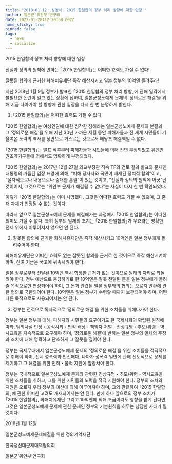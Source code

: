 ```yaml
---
title: "2018.01.12. 성명서. 2015 한일합의 정부 처리 방향에 대한 입장 "
author: 일본군'위안부'연구회
date: 2022-01-28T12:20:58.002Z
home_sticky: true
pinned: false
tags:
  - news
  - socialize
---
```

2015 한일합의 정부 처리 방향에 대한 입장



진실과 정의의 원칙에 반하는 ｢2015 한일합의｣는 어떠한 효력도 가질 수 없다!

잘못된 합의에 근거한 화해치유재단 즉각 해산시키고 일본 정부의 10억엔 돌려주라!

지난 2018년 1월 9일 정부가 발표한 ｢2015 한일합의 정부 처리 방향｣에 관해 일각에서 불필요한 논란이 일고 있는 상황에 접하여, 일본군성노예제 문제의 ‘정의로운 해결’을 위해 지금 나아가야 할 방향에 관한 입장을 다시 한 번 분명하게 밝힌다.

1. ｢2015 한일합의｣는 어떠한 효력도 가질 수 없다.

｢2015 한일합의｣는 여성인권에 대한 심각한 침해라는 일본군성노예제 문제의 본질과 그 ‘정의로운 해결’을 위해 지난 30년 가까운 세월 동안 피해자들과 전 세계 시민들이 기울여온 노력의 역사를 정면으로 거스르는 것으로서 애당초 해결책일 수 없다.

｢2015 한일합의｣는 발표 직후부터 피해자들과 시민들에 의해 전면 부정되었고 유엔인권조약기구들에 의해서도 명확하게 부정되었다.

｢2015 한일합의｣는 2017년 12월 27일 외교부장관 직속 TF의 검토 결과 발표와 문재인 대통령의 거듭된 입장 표명에 의해, “피해 당사자와 국민이 배제된 정치적 합의”이고, “절차적으로나 내용으로나 중대한 흠결”이 있는 것이고, “진실과 정의의 원칙에 어긋”난 것이어서, 그것으로는 “위안부 문제가 해결될 수 없다”는 사실이 다시 한 번 확인되었다.

이렇게 ｢2015 한일합의｣는 이미 사망했다. 그것은 어떠한 효력도 가질 수 없으며, 그 존재 자체가 인정될 수 없는 것이다.

따라서 앞으로 일본군성노예제 문제를 해결해가는 과정에서 ｢2015 한일합의｣는 어떠한 의미도 가질 수 없다. 특히 정부의 일체의 조치는 ｢2015 한일합의｣가 무효라는 명확한 전제 위에서 이루어지지 않으면 안 된다.

2. 잘못된 합의에 근거한 화해치유재단은 즉각 해산시키고 10억엔은 일본 정부에게 돌려주어야 한다.

화해치유재단은 어떠한 효력도 없는 잘못된 합의를 근거로 한 것이므로 즉각 해산시켜야 하며, 잔여 기금은 국고에 귀속시켜야 한다.

일본 정부로부터 전달된 10억엔 역시 합당한 근거가 없는 것이므로 원래의 자리로 되돌려야 한다. 정부 예산으로 충당하기로 한 10억엔은 잘못 전달된 돈을 일본 정부에게 돌려줄 목적으로만 편성되어야 하며, 그 돈과 관련된 일본 정부와의 협의는 오로지 반환에 관한 협의로 국한되어야 한다. 10억엔은 일본 정부가 수령할 때까지 보관되어야 하며, 어떤 다른 목적으로도 사용되어서는 안 된다.

3. 정부는 전적으로 독자적으로 ‘정의로운 해결’을 위한 조치들을 취해나가야 한다.

정부는 일본 정부에 대해, 피해자와 시민들의 요구이기도 한 국제사회의 확립된 원칙에 따라, 범죄사실 인정・공식사죄・법적 배상・책임자 처벌・진상규명・추모/위령・역사교육을 지속적으로 요구해야 하며, ‘정의로운 해결’에 반하는 일본 정부의 일체의 주장과 조치에 대해 명확하고 단호하게 그 잘못을 짚어야 한다.

정부는 국제무대에서 일본군성노예제 문제의 ‘정의로운 해결’을 위한 조치들을 적극적으로 취해야 하며, 전시 성폭력과 인신매매, 나아가 성폭력 일반에 관해 선도적으로 문제를 제기하고 그 해결을 위한 인적・물적 지원에 앞장서야 한다.

정부는 국내적으로 일본군성노예제 문제와 관련한 진상규명・추모/위령・역사교육을 위한 조치들을 취하고, 그를 위한 시민들의 노력을 적극 지원해야 한다. 정부의 조치와 지원은 오로지 우리 정부의 예산에 의해 이루어져야 하며, 그와 관련하여 ｢2015 한일합의｣에 관한 어떠한 고려도 개재되어서는 안 된다. 만에 하나 앞으로의 정부 조치가 ｢2015 한일합의｣, 화해치유재단 그리고 10억엔에 의해 조금이라도 영향을 받게 된다면, 그것은 일본군성노예제 문제에 관한 문재인 정부의 기본원칙을 허무는 참담한 사태가 될 것이다.

2018년 1월 12일

일본군성노예제문제해결을 위한 정의기억재단

한국정신대문제대책협의회

일본군‘위안부’연구회